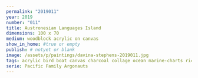 ```yaml
---
permalink: "2019011"
year: 2019
number: "011"
title: Austronesian Languages Island
dimensions: 100 x 70
medium: woodblock acrylic on canvas
show_in_home: #true or empty
publish: # notyet or blank
image: /assets/p/paintings/davina-stephens-2019011.jpg
tags: acrylic bird boat canvas charcoal collage ocean marine-charts rice-paper woodblock sold
serie: Pacific Family Argonauts
---
```

